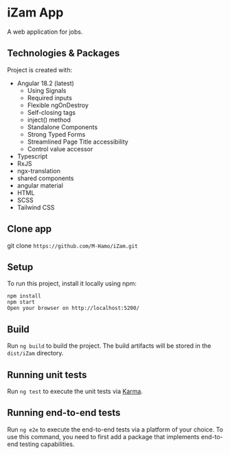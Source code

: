 # iZam App

A web application for jobs.

## Technologies & Packages

Project is created with:

- Angular 18.2 (latest)
  - Using Signals
  - Required inputs
  - Flexible ngOnDestroy
  - Self-closing tags
  - inject() method
  - Standalone Components
  - Strong Typed Forms
  - Streamlined Page Title accessibility
  - Control value accessor
- Typescript
- RxJS
- ngx-translation
- shared components
- angular material
- HTML
- SCSS
- Tailwind CSS

<!-- ## Live app [https://m-hamo.github.io/iZam](https://m-hamo.github.io/iZam/) -->

## Clone app

git clone `https://github.com/M-Hamo/iZam.git`

## Setup

To run this project, install it locally using npm:

```pwsh
npm install
npm start
Open your browser on http://localhost:5200/
```

## Build

Run `ng build` to build the project. The build artifacts will be stored in the `dist/iZam` directory.

## Running unit tests

Run `ng test` to execute the unit tests via [Karma](https://karma-runner.github.io).

## Running end-to-end tests

Run `ng e2e` to execute the end-to-end tests via a platform of your choice. To use this command, you need to first add a package that implements end-to-end testing capabilities.
